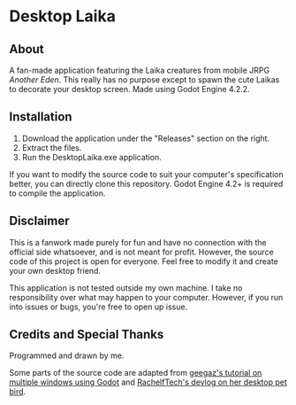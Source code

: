 # Desktop Laika
## About
A fan-made application featuring the Laika creatures from mobile JRPG _Another Eden_. This really has no purpose except to spawn the cute Laikas to decorate your desktop screen.
Made using Godot Engine 4.2.2.

## Installation
1. Download the application under the "Releases" section on the right.
2. Extract the files.
3. Run the DesktopLaika.exe application.

If you want to modify the source code to suit your computer's specification better, you can directly clone this repository. Godot Engine 4.2+ is required to compile the application.

## Disclaimer
This is a fanwork made purely for fun and have no connection with the official side whatsoever, and is not meant for profit. However, the source code of this project is open for
everyone. Feel free to modify it and create your own desktop friend.

This application is not tested outside my own machine. I take no responsibility over what may happen to your computer. However, if you run into issues or bugs, you're free to open up issue.

## Credits and Special Thanks
Programmed and drawn by me.

Some parts of the source code are adapted from [geegaz's tutorial on multiple windows using Godot](https://github.com/geegaz/Multiple-Windows-tutorial/) and
[RachelfTech's devlog on her desktop pet bird](https://www.youtube.com/watch?v=x8BO9C6YtlE).
